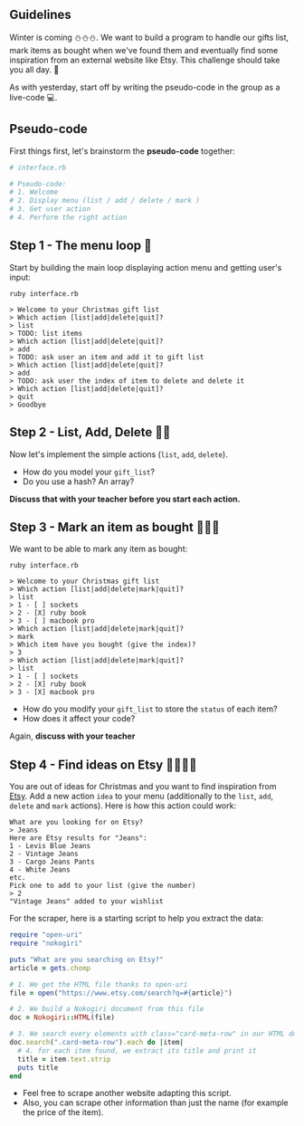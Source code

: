 ## Guidelines

Winter is coming ⛄⛄⛄. We want to build a program to handle our gifts list, mark items as bought when we've found them and eventually find some inspiration from an external website like Etsy. This challenge should take you all day. 🎁

As with yesterday, start off by writing the pseudo-code in the group as a live-code 💻.

## Pseudo-code

First things first, let's brainstorm the **pseudo-code** together:

```ruby
# interface.rb

# Pseudo-code:
# 1. Welcome
# 2. Display menu (list / add / delete / mark )
# 3. Get user action
# 4. Perform the right action
```

## Step 1 - The menu loop 🎁

Start by building the main loop displaying action menu and getting user's input:

```
ruby interface.rb

> Welcome to your Christmas gift list
> Which action [list|add|delete|quit]?
> list
> TODO: list items
> Which action [list|add|delete|quit]?
> add
> TODO: ask user an item and add it to gift list
> Which action [list|add|delete|quit]?
> add
> TODO: ask user the index of item to delete and delete it
> Which action [list|add|delete|quit]?
> quit
> Goodbye
```

## Step 2 - List, Add, Delete 🎁🎁

Now let's implement the simple actions (`list`, `add`, `delete`).

- How do you model your `gift_list`?
- Do you use a hash? An array?

**Discuss that with your teacher before you start each action.**

## Step 3 - Mark an item as bought 🎁🎁🎁

We want to be able to mark any item as bought:

```
ruby interface.rb

> Welcome to your Christmas gift list
> Which action [list|add|delete|mark|quit]?
> list
> 1 - [ ] sockets
> 2 - [X] ruby book
> 3 - [ ] macbook pro
> Which action [list|add|delete|mark|quit]?
> mark
> Which item have you bought (give the index)?
> 3
> Which action [list|add|delete|mark|quit]?
> list
> 1 - [ ] sockets
> 2 - [X] ruby book
> 3 - [X] macbook pro
```

- How do you modify your `gift_list` to store the `status` of each item?
- How does it affect your code?

Again, **discuss with your teacher**

## Step 4 - Find ideas on Etsy 🎁🎁🎁🎁

You are out of ideas for Christmas and you want to find inspiration from [Etsy](https://www.etsy.com).
Add a new action `idea` to your menu (additionally to the `list`, `add`, `delete` and `mark` actions). Here is how this action could work:

```
What are you looking for on Etsy?
> Jeans
Here are Etsy results for "Jeans":
1 - Levis Blue Jeans
2 - Vintage Jeans
3 - Cargo Jeans Pants
4 - White Jeans
etc.
Pick one to add to your list (give the number)
> 2
"Vintage Jeans" added to your wishlist
```

For the scraper, here is a starting script to help you extract the data:

```ruby
require "open-uri"
require "nokogiri"

puts "What are you searching on Etsy?"
article = gets.chomp

# 1. We get the HTML file thanks to open-uri
file = open("https://www.etsy.com/search?q=#{article}")

# 2. We build a Nokogiri document from this file
doc = Nokogiri::HTML(file)

# 3. We search every elements with class="card-meta-row" in our HTML doc
doc.search(".card-meta-row").each do |item|
  # 4. for each item found, we extract its title and print it
  title = item.text.strip
  puts title
end
```

- Feel free to scrape another website adapting this script.
- Also, you can scrape other information than just the name (for example the price of the item).
